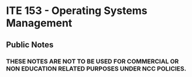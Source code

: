 # ITE 153 - Operating Systems Management
## Public Notes



### THESE NOTES ARE NOT TO BE USED FOR COMMERCIAL OR NON EDUCATION RELATED PURPOSES UNDER NCC POLICIES.
